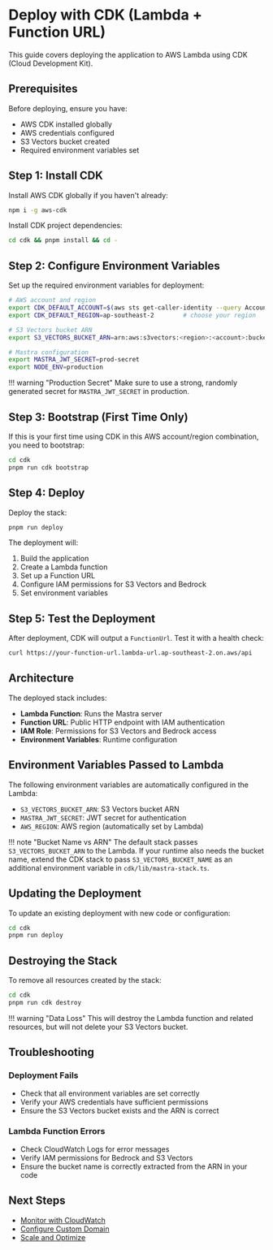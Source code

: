 # Deploy with CDK (Lambda + Function URL)

This guide covers deploying the application to AWS Lambda using CDK (Cloud Development Kit).

## Prerequisites

Before deploying, ensure you have:

- AWS CDK installed globally
- AWS credentials configured
- S3 Vectors bucket created
- Required environment variables set

## Step 1: Install CDK

Install AWS CDK globally if you haven't already:

```bash
npm i -g aws-cdk
```

Install CDK project dependencies:

```bash
cd cdk && pnpm install && cd -
```

## Step 2: Configure Environment Variables

Set up the required environment variables for deployment:

```bash
# AWS account and region
export CDK_DEFAULT_ACCOUNT=$(aws sts get-caller-identity --query Account --output text)
export CDK_DEFAULT_REGION=ap-southeast-2        # choose your region

# S3 Vectors bucket ARN
export S3_VECTORS_BUCKET_ARN=arn:aws:s3vectors:<region>:<account>:bucket/<name>

# Mastra configuration
export MASTRA_JWT_SECRET=prod-secret
export NODE_ENV=production
```

!!! warning "Production Secret"
    Make sure to use a strong, randomly generated secret for `MASTRA_JWT_SECRET` in production.

## Step 3: Bootstrap (First Time Only)

If this is your first time using CDK in this AWS account/region combination, you need to bootstrap:

```bash
cd cdk
pnpm run cdk bootstrap
```

## Step 4: Deploy

Deploy the stack:

```bash
pnpm run deploy
```

The deployment will:

1. Build the application
2. Create a Lambda function
3. Set up a Function URL
4. Configure IAM permissions for S3 Vectors and Bedrock
5. Set environment variables

## Step 5: Test the Deployment

After deployment, CDK will output a `FunctionUrl`. Test it with a health check:

```bash
curl https://your-function-url.lambda-url.ap-southeast-2.on.aws/api
```

## Architecture

The deployed stack includes:

- **Lambda Function**: Runs the Mastra server
- **Function URL**: Public HTTP endpoint with IAM authentication
- **IAM Role**: Permissions for S3 Vectors and Bedrock access
- **Environment Variables**: Runtime configuration

## Environment Variables Passed to Lambda

The following environment variables are automatically configured in the Lambda:

- `S3_VECTORS_BUCKET_ARN`: S3 Vectors bucket ARN
- `MASTRA_JWT_SECRET`: JWT secret for authentication
- `AWS_REGION`: AWS region (automatically set by Lambda)

!!! note "Bucket Name vs ARN"
    The default stack passes `S3_VECTORS_BUCKET_ARN` to the Lambda. If your runtime also needs the bucket name, extend the CDK stack to pass `S3_VECTORS_BUCKET_NAME` as an additional environment variable in `cdk/lib/mastra-stack.ts`.

## Updating the Deployment

To update an existing deployment with new code or configuration:

```bash
cd cdk
pnpm run deploy
```

## Destroying the Stack

To remove all resources created by the stack:

```bash
cd cdk
pnpm run cdk destroy
```

!!! warning "Data Loss"
    This will destroy the Lambda function and related resources, but will not delete your S3 Vectors bucket.

## Troubleshooting

### Deployment Fails

- Check that all environment variables are set correctly
- Verify your AWS credentials have sufficient permissions
- Ensure the S3 Vectors bucket exists and the ARN is correct

### Lambda Function Errors

- Check CloudWatch Logs for error messages
- Verify IAM permissions for Bedrock and S3 Vectors
- Ensure the bucket name is correctly extracted from the ARN in your code

## Next Steps

- [Monitor with CloudWatch](monitoring.md)
- [Configure Custom Domain](custom-domain.md)
- [Scale and Optimize](optimization.md)

